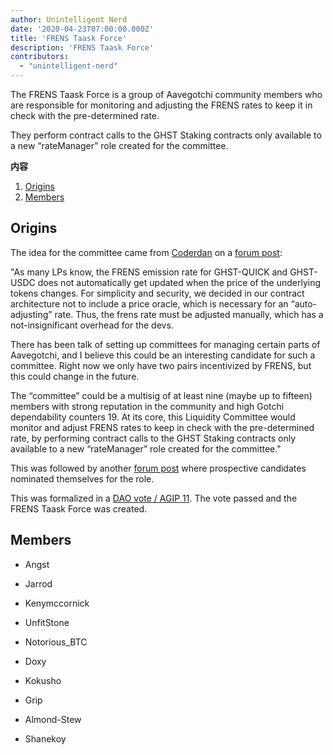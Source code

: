 ```yaml
---
author: Unintelligent Nerd
date: '2020-04-23T07:00:00.000Z'
title: 'FRENS Taask Force'
description: 'FRENS Taask Force'
contributors:
  - "unintelligent-nerd"
---
```


The FRENS Taask Force is a group of Aavegotchi community members who are responsible for monitoring and adjusting the FRENS rates to keep it in check with the pre-determined rate.

They perform contract calls to the GHST Staking contracts only available to a new “rateManager” role created for the committee.

<div class="contentsBox">

**内容**

<ol>
<li><a href=#origins>Origins</a></li>
<li><a href=#members>Members</a></li>
</ol>

</div>

## Origins

The idea for the committee came from [Coderdan](/team#coder-dan) on a [forum post](https://dao.aavegotchi.com/t/committee-idea-liquidity-managers-for-managing-the-frens-s-of-liquidity-pairs/1905):

"As many LPs know, the FRENS emission rate for GHST-QUICK and GHST-USDC does not automatically get updated when the price of the underlying tokens changes. For simplicity and security, we decided in our contract architecture not to include a price oracle, which is necessary for an “auto-adjusting” rate. Thus, the frens rate must be adjusted manually, which has a not-insignificant overhead for the devs.

There has been talk of setting up committees for managing certain parts of Aavegotchi, and I believe this could be an interesting candidate for such a committee. Right now we only have two pairs incentivized by FRENS, but this could change in the future.

The “committee” could be a multisig of at least nine (maybe up to fifteen) members with strong reputation in the community and high Gotchi dependability counters 19. At its core, this Liquidity Committee would monitor and adjust FRENS rates to keep in check with the pre-determined rate, by performing contract calls to the GHST Staking contracts only available to a new “rateManager” role created for the committee."

This was followed by another [forum post](https://dao.aavegotchi.com/t/frens-committee-applications/1944) where prospective candidates nominated themselves for the role.

This was formalized in a [DAO vote / AGIP 11](/aavegotchi-improvement-proposals#liquidity-manager---frens-committee). The vote passed and the FRENS Taask Force was created.

## Members

* Angst

* Jarrod

* Kenymccornick

* UnfitStone

* Notorious_BTC

* Doxy

* Kokusho

* Grip

* Almond-Stew

* Shanekoy

